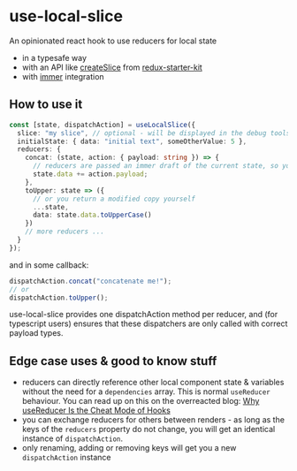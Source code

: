 # use-local-slice

An opinionated react hook to use reducers for local state

- in a typesafe way
- with an API like [createSlice](https://redux-starter-kit.js.org/api/createslice) from [redux-starter-kit](https://redux-starter-kit.js.org)
- with [immer](https://github.com/mweststrate/immer) integration

## How to use it

```typescript
const [state, dispatchAction] = useLocalSlice({
  slice: "my slice", // optional - will be displayed in the debug tools
  initialState: { data: "initial text", someOtherValue: 5 },
  reducers: {
    concat: (state, action: { payload: string }) => {
      // reducers are passed an immer draft of the current state, so you can directly modify values in the draft
      state.data += action.payload;
    },
    toUpper: state => ({
      // or you return a modified copy yourself
      ...state,
      data: state.data.toUpperCase()
    })
    // more reducers ...
  }
});
```

and in some callback:

```typescript
dispatchAction.concat("concatenate me!");
// or
dispatchAction.toUpper();
```

use-local-slice provides one dispatchAction method per reducer, and (for typescript users) ensures that these dispatchers are only called with correct payload types.

## Edge case uses & good to know stuff

- reducers can directly reference other local component state & variables without the need for a `dependencies` array. This is normal `useReducer` behaviour. You can read up on this on the overreacted blog: [Why useReducer Is the Cheat Mode of Hooks](https://overreacted.io/a-complete-guide-to-useeffect/#why-usereducer-is-the-cheat-mode-of-hooks)
- you can exchange reducers for others between renders - as long as the keys of the `reducers` property do not change, you will get an identical instance of `dispatchAction`.
- only renaming, adding or removing keys will get you a new `dispatchAction` instance
